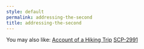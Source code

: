```yaml
---
style: default
permalink: addressing-the-second
title: addressing-the-second
---
```

You may also like:
[Account of a Hiking Trip](http://scp-wiki.net/account-of-a-hiking-trip)
[SCP-2991](http://scp-wiki.net/scp-2991)